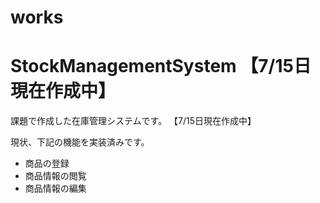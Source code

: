# works
# StockManagementSystem  【7/15日現在作成中】

課題で作成した在庫管理システムです。  【7/15日現在作成中】

現状、下記の機能を実装済みです。 

* 商品の登録 
* 商品情報の閲覧
* 商品情報の編集

